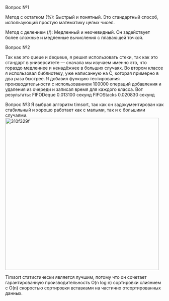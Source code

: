 Вопрос №1

Метод с остатком (%): Быстрый и понятный. Это стандартный способ, использующий простую математику целых чисел.

Метод с делением (/): Медленный и неочевидный. Он задействует более сложные и медленные вычисления с плавающей точкой.

Вопрос №2

Так как это queue и dequeue, я решил использовать стеки, так как это стандарт в университете — сначала мы изучаем именно это, что гораздо медленнее и ненадёжнее в больших случаях.
Во втором классе я использовал библиотеку, уже написанную на C, которая примерно в два раза быстрее.
Я добавил функцию тестирования производительности с использованием 100000 операций добавления и удаления из очереди и записал время для каждого класса. Вот результаты:
FIFODeque 0.013100 секунд
FIFOStacks 0.020830 секунд


Вопрос №3
Я выбрал алгоритм timsort, так как он задокументирован как стабильный и хорошо работает как с малыми, так и с большими случаями.
<img width="488" height="482" alt="310f329f" src="https://github.com/user-attachments/assets/568812a9-5b21-4d28-bd37-a57b6df14e58" />

Timsort статистически является лучшим, потому что он сочетает гарантированную производительность O(n log n) сортировки слиянием с O(n) скоростью сортировки вставками на частично отсортированных данных.
